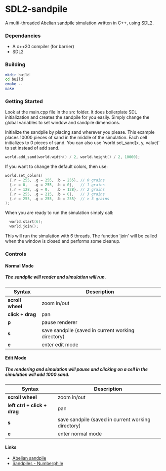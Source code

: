 # SDL2-sandpile
A multi-threaded [Abelian sandpile](https://en.wikipedia.org/wiki/Abelian_sandpile_model) simulation written in C++, using SDL2.

### Dependancies
- A c++20 compiler (for barrier)
- SDL2

### Building

``` bash
mkdir build
cd build
cmake ..
make
```


### Getting Started

Look at the main.cpp file in the src folder. It does boilerplate SDL initialization and creates the sandpile for you easily. Simply change the global variables to set window and sandpile dimensions. 

Initialize the sandpile by placing sand wherever you please. This example places 10000 pieces of sand in the middle of the simulation. Each cell initializes to 0 pieces of sand. You can also use 'world.set_sand(x, y, value)' to set instead of add sand.

``` c++
world.add_sand(world.width() / 2, world.height() / 2, 10000);
```

If you want to change the default colors, then use:
``` c++
world.set_colors(
  {.r = 255, .g = 255, .b = 255}, // 0 grains
  {.r = 0,   .g = 255, .b = 0},   // 1 grains
  {.r = 128, .g = 0,   .b = 128}, // 2 grains
  {.r = 255, .g = 215, .b = 0},   // 3 grains
  {.r = 255, .g = 255, .b = 255}  // > 3 grains
);
```

When you are ready to run the simulation simply call:

``` c++
  world.start(6);
  world.join();
```

This will run the simulation with 6 threads. The function 'join' will be called when the window is closed and performs some cleanup. 

### Controls

#### Normal Mode

##### The sandpile will render and simulation will run.

| Syntax                         | Description                                        |
| ------------------------------ | -------------------------------------------------- |
| **scroll wheel**               | zoom in/out                                        |
| **click + drag**               | pan                                                |
| **p**                          | pause renderer                                     |
| **s**                          | save sandpile (saved in current working directory) |
| **e**                          | enter edit mode                                    |
  

#### Edit Mode

##### The rendering and simulation will pause and clicking on a cell in the simulation will add 1000 sand.

| Syntax                       | Description                                        |
| ---------------------------- | -------------------------------------------------- |
| **scroll wheel**             | zoom in/out                                        |
| **left ctrl + click + drag** | pan                                                |
| **s**                        | save sandpile (saved in current working directory) |
| **e**                        | enter normal mode                                  |

#### Links
- [Abelian sandpile](https://en.wikipedia.org/wiki/Abelian_sandpile_model) 
- [Sandpiles - Numberphile](https://www.youtube.com/watch?v=1MtEUErz7Gg&ab_channel=Numberphile)